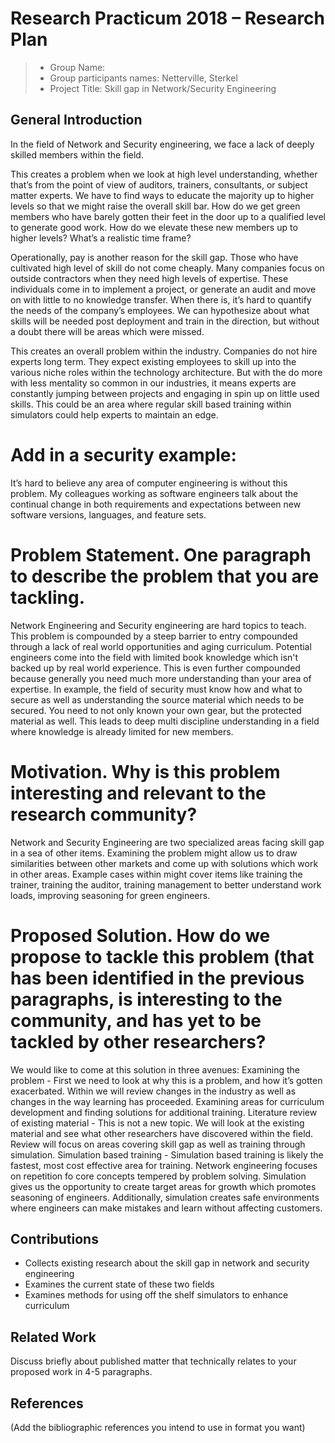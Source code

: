 # Research Practicum 2018 – Research Plan

> * Group Name: 
> * Group participants names: Netterville, Sterkel
> * Project Title: Skill gap in Network/Security Engineering

## General Introduction
In the field of Network and Security engineering, we face a lack of deeply skilled members within the field. 

This creates a problem when we look at high level understanding, whether that’s from the point of view of auditors, trainers, consultants, or subject matter experts. We have to find ways to educate the majority up to higher levels so that we might raise the overall skill bar. How do we get green members who have barely gotten their feet in the door up to a qualified level to generate good work. How do we elevate these new members up to higher levels? What’s a realistic time frame?

Operationally, pay is another reason for the skill gap. Those who have cultivated high level of skill do not come cheaply. Many companies focus on outside contractors when they need high levels of expertise. These individuals come in to implement a project, or generate an audit and move on with little to no knowledge transfer. When there is, it’s hard to quantify the needs of the company’s employees. We can hypothesize about what skills will be needed post deployment and train in the direction, but without a doubt there will be areas which were missed. 

This creates an overall problem within the industry. Companies do not hire experts long term. They expect existing employees to skill up into the various niche roles within the technology architecture. But with the do more with less  mentality so common in our industries, it means experts are constantly jumping between projects and engaging in spin up on little used skills. This could be an area where regular skill based training within simulators could help experts to maintain an edge. 

# Add in a security example:

It’s hard to believe any area of computer engineering is without this problem. My colleagues working as software engineers talk about the continual change in both requirements and expectations between new software versions, languages, and feature sets. 

# Problem Statement. One paragraph to describe the problem that you are tackling.
Network Engineering and Security engineering are hard topics to teach. This problem is compounded by a steep barrier to entry compounded through a lack of real world opportunities and aging curriculum. Potential engineers come into the field with limited book knowledge which isn't backed up by real world experience. This is even further compounded because generally you need much more understanding than your area of expertise. In example, the field of security must know how and what to secure as well as understanding the source material which needs to be secured. You need to not only known your own gear, but the protected material as well. This leads to deep multi discipline understanding in a field where knowledge is already limited for new members.

# Motivation. Why is this problem interesting and relevant to the research community?
Network and Security Engineering are two specialized areas facing skill gap in a sea of other items. Examining the problem might allow us to draw similarities between other markets and come up with solutions which work in other areas. Example cases within might cover items like training the trainer, training the auditor, training management to better understand work loads, improving seasoning for green engineers. 

# Proposed Solution. How do we propose to tackle this problem (that has been identified in the previous paragraphs, is interesting to the community, and has yet to be tackled by other researchers?
We would like to come at this solution in three avenues:
Examining the problem - First we need to look at why this is a problem, and how it’s gotten exacerbated. Within we will review changes in the industry as well as changes in the way learning has proceeded. Examining areas for curriculum development and finding solutions for additional training. 
Literature review of existing material - This is not a new topic. We will look at the existing material and see what other researchers have discovered within the field. Review will focus on areas covering skill gap as well as training through simulation. 
Simulation based training - Simulation based training is likely the fastest, most cost effective area for training. Network engineering focuses on repetition fo core concepts tempered by problem solving. Simulation gives us the opportunity to create target areas for growth which promotes seasoning of engineers. Additionally, simulation creates safe environments where engineers can make mistakes and learn without affecting customers. 

## Contributions
* Collects existing research about the skill gap in network and security engineering
* Examines the current state of these two fields
* Examines methods for using off the shelf simulators to enhance curriculum



## Related Work

Discuss briefly about published matter that technically relates to your proposed work in 4-5 paragraphs.

## References 

(Add the bibliographic references you intend to use in format you want)


